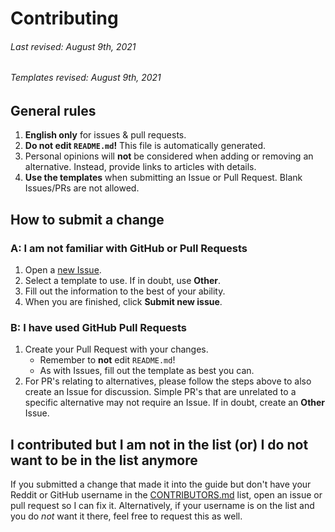 # Contributing

###### Last revised: August 9th, 2021

###### Templates revised: August 9th, 2021

## General rules

1. **English only** for issues & pull requests.
2. **Do not edit `README.md`!** This file is automatically generated.
3. Personal opinions will **not** be considered when adding or removing an alternative. Instead, provide links to articles with details.
4. **Use the templates** when submitting an Issue or Pull Request. Blank Issues/PRs are not allowed.

## How to submit a change

### A: I am not familiar with GitHub or Pull Requests

1. Open a [new Issue].
2. Select a template to use. If in doubt, use **Other**.
3. Fill out the information to the best of your ability.
4. When you are finished, click **Submit new issue**.

### B: I have used GitHub Pull Requests

1. Create your Pull Request with your changes.
   - Remember to **not** edit `README.md`!
   - As with Issues, fill out the template as best you can.
2. For PR's relating to alternatives, please follow the steps above to also create an Issue for discussion. Simple PR's that are unrelated to a specific alternative may not require an Issue. If in doubt, create an **Other** Issue.

## I contributed but I am not in the list (or) I do not want to be in the list anymore

If you submitted a change that made it into the guide but don't have your Reddit or GitHub username in the [CONTRIBUTORS.md] list, open an issue or pull request so I can fix it. Alternatively, if your username is on the list and you do *not* want it there, feel free to request this as well.

[new Issue]: https://github.com/tycrek/degoogle/issues/new/choose
[CONTRIBUTORS.md]: https://github.com/tycrek/degoogle/blob/master/CONTRIBUTORS.md

